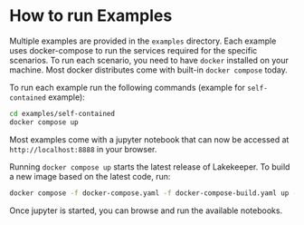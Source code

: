 # How to run Examples

Multiple examples are provided in the `examples` directory.
Each example uses docker-compose to run the services required for the specific scenarios.
To run each scenario, you need to have `docker` installed on your machine. Most docker distributes come with built-in
`docker compose` today.

To run each example run the following commands (example for `self-contained` example):

```bash
cd examples/self-contained
docker compose up
```

Most examples come with a jupyter notebook that can now be accessed at `http://localhost:8888` in your browser.

Running `docker compose up` starts the latest release of Lakekeeper. To build a new image based on the latest code, run:

```bash
docker compose -f docker-compose.yaml -f docker-compose-build.yaml up --build
```

Once jupyter is started, you can browse and run the available notebooks.
